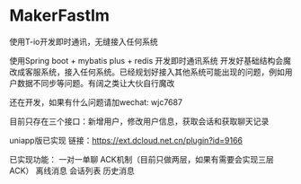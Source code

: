 # MakerFastIm
使用T-io开发即时通讯，无缝接入任何系统

使用Spring boot + mybatis plus + redis 开发即时通讯系统  开发好基础结构会魔改成客服系统，接入任何系统。已经规划好接入其他系统可能出现的问题，例如用户数据不同步等问题。有阔之类让大伙自行魔改


还在开发，如果有什么问题请加wechat: wjc7687

目前只存在三个接口：新增用户，修改用户信息，获取会话和获取聊天记录

uniapp版已实现  链接：https://ext.dcloud.net.cn/plugin?id=9166

已实现功能：
一对一单聊
ACK机制（目前只做两层，如果有需要会实现三层ACK）
离线消息
会话列表
历史消息
